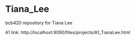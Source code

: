 # Tiana_Lee
bcb420 repository for Tiana Lee

A1 link: http://localhost:9090/files/projects/A1_TianaLee.html
